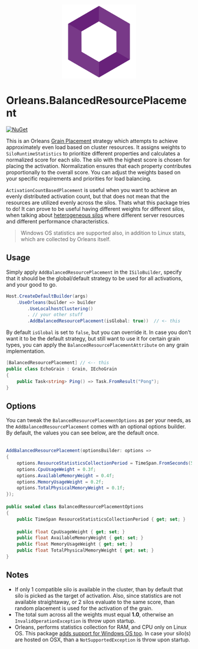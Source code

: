 <p align="center">
  <img src="https://github.com/ledjon-behluli/Orleans.BalancedResourcePlacement/blob/master/OrleansLogo.png" alt="Orleans.BalancedResourcePlacement" width="200px"> 
  <h1>Orleans.BalancedResourcePlacement</h1>
</p>

[![NuGet](https://img.shields.io/nuget/v/Orleans.BalancedResourcePlacement.svg?style=flat)](https://www.nuget.org/packages/Orleans.BalancedResourcePlacement)

This is an Orleans [Grain Placement](https://learn.microsoft.com/en-us/dotnet/orleans/grains/grain-placement) strategy which attempts to achieve approximately even load based on cluster resources. It assigns weights to `SiloRuntimeStatistics` to prioritize different properties and calculates a normalized score for each silo. The silo with the highest score is chosen for placing the activation. Normalization ensures that each property contributes proportionally to the overall score. You can adjust the weights based on your specific requirements and priorities for load balancing.

`ActivationCountBasedPlacement` is useful when you want to achieve an evenly distributed activation count, but that does not mean that the resources are utilized evenly across the silos.
Thats what this package tries to do! It can prove to be useful having different weights for different silos, when talking about [heterogeneous silos](https://learn.microsoft.com/en-us/dotnet/orleans/host/heterogeneous-silos)
where different server resources and different performance characteristics.

> Windows OS statistics are supported also, in addition to Linux stats, which are collected by Orleans itself.

## Usage

Simply apply `AddBalancedResourcePlacement` in the `ISiloBuilder`, specify that it should be the global/default strategy to be used for all activations, and your good to go.

```csharp
Host.CreateDefaultBuilder(args)
    .UseOrleans(builder => builder
        .UseLocalhostClustering()
        . // your other stuff
        .AddBalancedResourcePlacement(isGlobal: true))  // <- this
```

By default `isGlobal` is set to `false`, but you can override it. In case you don't want it to be the default strategy, but still want to use it for certain grain types, you can apply the `BalancedResourcePlacementAttribute` on any grain implementation.

```csharp
[BalancedResourcePlacement] // <-- this
public class EchoGrain : Grain, IEchoGrain
{
    public Task<string> Ping() => Task.FromResult("Pong");
}
```

## Options

You can tweak the `BalancedResourcePlacementOptions` as per your needs, as the `AddBalancedResourcePlacement` comes with an optional options builder. By default, the values you can see below, are the default once.

```csharp

AddBalancedResourcePlacement(optionsBuilder: options =>
{
    options.ResourceStatisticsCollectionPeriod = TimeSpan.FromSeconds(5);
    options.CpuUsageWeight = 0.3f;
    options.AvailableMemoryWeight = 0.4f;
    options.MemoryUsageWeight = 0.2f;
    options.TotalPhysicalMemoryWeight = 0.1f;
});

public sealed class BalancedResourcePlacementOptions
{
    public TimeSpan ResourceStatisticsCollectionPeriod { get; set; }

    public float CpuUsageWeight { get; set; }
    public float AvailableMemoryWeight { get; set; }
    public float MemoryUsageWeight { get; set; }
    public float TotalPhysicalMemoryWeight { get; set; }
}
```

## Notes

* If only 1 compatible silo is available in the cluster, than by default that silo is picked as the target of activation. Also, since statistics are not available straightaway, or 2 silos evaluate to the same score, than random placement is used for the activation of the grain.
* The total sum across all the weights must equal **1.0**, otherwise an `InvalidOperationException` is throw upon startup.
* Orleans, performs statistics collection for RAM, and CPU only on Linux OS. This package <u>adds support for Windows OS too</u>. In case your silo(s) are hosted on OSX, than a `NotSupportedException` is throw upon startup.
